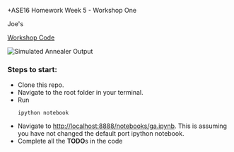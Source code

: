 +ASE16 Homework Week 5 - Workshop One

Joe's 

[Workshop Code](./ga.ipynb)

![Simulated Annealer Output](https://raw.githubusercontent.com/fairanswers/fss16joe/master/code/ws1/_ga.png)

### Steps to start:
* Clone this repo.
* Navigate to the root folder in your terminal.
* Run
  ```
  ipython notebook
  ```
* Navigate to [http://localhost:8888/notebooks/ga.ipynb](http://localhost:8888/notebooks/ga.ipynb). This is assuming you have not changed the default port ipython notebook.
* Complete all the **TODO**s in the code

